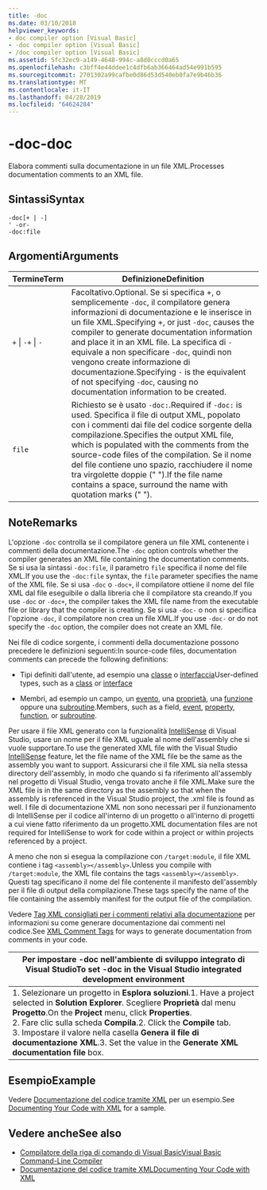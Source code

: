 ```yaml
---
title: -doc
ms.date: 03/10/2018
helpviewer_keywords:
- doc compiler option [Visual Basic]
- -doc compiler option [Visual Basic]
- /doc compiler option [Visual Basic]
ms.assetid: 5fc32ec9-a149-4648-994c-a8d0cccd0a65
ms.openlocfilehash: c3bff4e44ddee1c4dfb6ab366464ad54e991b595
ms.sourcegitcommit: 2701302a99cafbe0d86d53d540eb0fa7e9b46b36
ms.translationtype: MT
ms.contentlocale: it-IT
ms.lasthandoff: 04/28/2019
ms.locfileid: "64624284"
---
```

# <a name="-doc"></a><span data-ttu-id="9b362-102">-doc</span><span class="sxs-lookup"><span data-stu-id="9b362-102">-doc</span></span>
<span data-ttu-id="9b362-103">Elabora commenti sulla documentazione in un file XML.</span><span class="sxs-lookup"><span data-stu-id="9b362-103">Processes documentation comments to an XML file.</span></span>  
  
## <a name="syntax"></a><span data-ttu-id="9b362-104">Sintassi</span><span class="sxs-lookup"><span data-stu-id="9b362-104">Syntax</span></span>  
  
```  
-doc[+ | -]  
' -or-  
-doc:file  
```  
  
## <a name="arguments"></a><span data-ttu-id="9b362-105">Argomenti</span><span class="sxs-lookup"><span data-stu-id="9b362-105">Arguments</span></span>  
  
|<span data-ttu-id="9b362-106">Termine</span><span class="sxs-lookup"><span data-stu-id="9b362-106">Term</span></span>|<span data-ttu-id="9b362-107">Definizione</span><span class="sxs-lookup"><span data-stu-id="9b362-107">Definition</span></span>|  
|---|---|  
|<span data-ttu-id="9b362-108">`+` &#124; `-`</span><span class="sxs-lookup"><span data-stu-id="9b362-108">`+` &#124; `-`</span></span>|<span data-ttu-id="9b362-109">Facoltativo.</span><span class="sxs-lookup"><span data-stu-id="9b362-109">Optional.</span></span> <span data-ttu-id="9b362-110">Se si specifica +, o semplicemente `-doc`, il compilatore genera informazioni di documentazione e le inserisce in un file XML.</span><span class="sxs-lookup"><span data-stu-id="9b362-110">Specifying +, or just `-doc`, causes the compiler to generate documentation information and place it in an XML file.</span></span> <span data-ttu-id="9b362-111">La specifica di `-` equivale a non specificare `-doc`, quindi non vengono create informazione di documentazione.</span><span class="sxs-lookup"><span data-stu-id="9b362-111">Specifying `-` is the equivalent of not specifying `-doc`, causing no documentation information to be created.</span></span>|  
|`file`|<span data-ttu-id="9b362-112">Richiesto se è usato `-doc:`.</span><span class="sxs-lookup"><span data-stu-id="9b362-112">Required if `-doc:` is used.</span></span> <span data-ttu-id="9b362-113">Specifica il file di output XML, popolato con i commenti dai file del codice sorgente della compilazione.</span><span class="sxs-lookup"><span data-stu-id="9b362-113">Specifies the output XML file, which is populated with the comments from the source-code files of the compilation.</span></span> <span data-ttu-id="9b362-114">Se il nome del file contiene uno spazio, racchiudere il nome tra virgolette doppie (" ").</span><span class="sxs-lookup"><span data-stu-id="9b362-114">If the file name contains a space, surround the name with quotation marks (" ").</span></span>|  
  
## <a name="remarks"></a><span data-ttu-id="9b362-115">Note</span><span class="sxs-lookup"><span data-stu-id="9b362-115">Remarks</span></span>  
 <span data-ttu-id="9b362-116">L'opzione `-doc` controlla se il compilatore genera un file XML contenente i commenti della documentazione.</span><span class="sxs-lookup"><span data-stu-id="9b362-116">The `-doc` option controls whether the compiler generates an XML file containing the documentation comments.</span></span> <span data-ttu-id="9b362-117">Se si usa la sintassi `-doc:file`, il parametro `file` specifica il nome del file XML.</span><span class="sxs-lookup"><span data-stu-id="9b362-117">If you use the `-doc:file` syntax, the `file` parameter specifies the name of the XML file.</span></span> <span data-ttu-id="9b362-118">Se si usa `-doc` o `-doc+`, il compilatore ottiene il nome del file XML dal file eseguibile o dalla libreria che il compilatore sta creando.</span><span class="sxs-lookup"><span data-stu-id="9b362-118">If you use `-doc` or `-doc+`, the compiler takes the XML file name from the executable file or library that the compiler is creating.</span></span> <span data-ttu-id="9b362-119">Se si usa `-doc-` o non si specifica l'opzione `-doc`, il compilatore non crea un file XML.</span><span class="sxs-lookup"><span data-stu-id="9b362-119">If you use `-doc-` or do not specify the `-doc` option, the compiler does not create an XML file.</span></span>  
  
 <span data-ttu-id="9b362-120">Nei file di codice sorgente, i commenti della documentazione possono precedere le definizioni seguenti:</span><span class="sxs-lookup"><span data-stu-id="9b362-120">In source-code files, documentation comments can precede the following definitions:</span></span>  
  
- <span data-ttu-id="9b362-121">Tipi definiti dall'utente, ad esempio una [classe](../../../visual-basic/language-reference/statements/class-statement.md) o [interfaccia](../../../visual-basic/language-reference/statements/interface-statement.md)</span><span class="sxs-lookup"><span data-stu-id="9b362-121">User-defined types, such as a [class](../../../visual-basic/language-reference/statements/class-statement.md) or [interface](../../../visual-basic/language-reference/statements/interface-statement.md)</span></span>  
  
- <span data-ttu-id="9b362-122">Membri, ad esempio un campo, un [evento](../../../visual-basic/language-reference/statements/event-statement.md), una [proprietà](../../../visual-basic/language-reference/statements/property-statement.md), una [funzione](../../../visual-basic/language-reference/statements/function-statement.md) oppure una [subroutine](../../../visual-basic/language-reference/statements/sub-statement.md).</span><span class="sxs-lookup"><span data-stu-id="9b362-122">Members, such as a field, [event](../../../visual-basic/language-reference/statements/event-statement.md), [property](../../../visual-basic/language-reference/statements/property-statement.md), [function](../../../visual-basic/language-reference/statements/function-statement.md), or [subroutine](../../../visual-basic/language-reference/statements/sub-statement.md).</span></span>  
  
 <span data-ttu-id="9b362-123">Per usare il file XML generato con la funzionalità [IntelliSense](/visualstudio/ide/using-intellisense) di Visual Studio, usare un nome per il file XML uguale al nome dell'assembly che si vuole supportare.</span><span class="sxs-lookup"><span data-stu-id="9b362-123">To use the generated XML file with the Visual Studio [IntelliSense](/visualstudio/ide/using-intellisense) feature, let the file name of the XML file be the same as the assembly you want to support.</span></span> <span data-ttu-id="9b362-124">Assicurarsi che il file XML sia nella stessa directory dell'assembly, in modo che quando si fa riferimento all'assembly nel progetto di Visual Studio, venga trovato anche il file XML.</span><span class="sxs-lookup"><span data-stu-id="9b362-124">Make sure the XML file is in the same directory as the assembly so that when the assembly is referenced in the Visual Studio project, the .xml file is found as well.</span></span> <span data-ttu-id="9b362-125">I file di documentazione XML non sono necessari per il funzionamento di IntelliSense per il codice all'interno di un progetto o all'interno di progetti a cui viene fatto riferimento da un progetto.</span><span class="sxs-lookup"><span data-stu-id="9b362-125">XML documentation files are not required for IntelliSense to work for code within a project or within projects referenced by a project.</span></span>  
  
 <span data-ttu-id="9b362-126">A meno che non si esegua la compilazione con `/target:module`, il file XML contiene i tag `<assembly></assembly>`.</span><span class="sxs-lookup"><span data-stu-id="9b362-126">Unless you compile with `/target:module`, the XML file contains the tags `<assembly></assembly>`.</span></span> <span data-ttu-id="9b362-127">Questi tag specificano il nome del file contenente il manifesto dell'assembly per il file di output della compilazione.</span><span class="sxs-lookup"><span data-stu-id="9b362-127">These tags specify the name of the file containing the assembly manifest for the output file of the compilation.</span></span>  
  
 <span data-ttu-id="9b362-128">Vedere [Tag XML consigliati per i commenti relativi alla documentazione](../../../visual-basic/language-reference/xmldoc/index.md) per informazioni su come generare documentazione dai commenti nel codice.</span><span class="sxs-lookup"><span data-stu-id="9b362-128">See [XML Comment Tags](../../../visual-basic/language-reference/xmldoc/index.md) for ways to generate documentation from comments in your code.</span></span>  
  
|<span data-ttu-id="9b362-129">Per impostare -doc nell'ambiente di sviluppo integrato di Visual Studio</span><span class="sxs-lookup"><span data-stu-id="9b362-129">To set -doc in the Visual Studio integrated development environment</span></span>|  
|---|  
|<span data-ttu-id="9b362-130">1.  Selezionare un progetto in **Esplora soluzioni**.</span><span class="sxs-lookup"><span data-stu-id="9b362-130">1.  Have a project selected in **Solution Explorer**.</span></span> <span data-ttu-id="9b362-131">Scegliere **Proprietà** dal menu **Progetto**.</span><span class="sxs-lookup"><span data-stu-id="9b362-131">On the **Project** menu, click **Properties**.</span></span> <br /><span data-ttu-id="9b362-132">2.  Fare clic sulla scheda **Compila**.</span><span class="sxs-lookup"><span data-stu-id="9b362-132">2.  Click the **Compile** tab.</span></span><br /><span data-ttu-id="9b362-133">3.  Impostare il valore nella casella **Genera il file di documentazione XML**.</span><span class="sxs-lookup"><span data-stu-id="9b362-133">3.  Set the value in the **Generate XML documentation file** box.</span></span>|  
  
## <a name="example"></a><span data-ttu-id="9b362-134">Esempio</span><span class="sxs-lookup"><span data-stu-id="9b362-134">Example</span></span>  
 <span data-ttu-id="9b362-135">Vedere [Documentazione del codice tramite XML](../../../visual-basic/programming-guide/program-structure/documenting-your-code-with-xml.md) per un esempio.</span><span class="sxs-lookup"><span data-stu-id="9b362-135">See [Documenting Your Code with XML](../../../visual-basic/programming-guide/program-structure/documenting-your-code-with-xml.md) for a sample.</span></span>  
  
## <a name="see-also"></a><span data-ttu-id="9b362-136">Vedere anche</span><span class="sxs-lookup"><span data-stu-id="9b362-136">See also</span></span>

- [<span data-ttu-id="9b362-137">Compilatore della riga di comando di Visual Basic</span><span class="sxs-lookup"><span data-stu-id="9b362-137">Visual Basic Command-Line Compiler</span></span>](../../../visual-basic/reference/command-line-compiler/index.md)
- [<span data-ttu-id="9b362-138">Documentazione del codice tramite XML</span><span class="sxs-lookup"><span data-stu-id="9b362-138">Documenting Your Code with XML</span></span>](../../../visual-basic/programming-guide/program-structure/documenting-your-code-with-xml.md)
